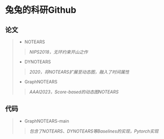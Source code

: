 # 兔兔的科研Github
## 论文
> + NOTEARS
> > *NIPS2018，无环约束开山之作*
> + DYNOTEARS 
> >*2020，将NOTEARS扩展至动态图，融入了时间属性*
> + GraphNOTEARS 
> > *AAAI2023，Score-based的动态图NOTEARS*
## 代码
> + GraphNOTEARS-main 
> > *包含了NOTEARS、DYNOTEARS等Baselines的实现，Pytorch实现*
  
